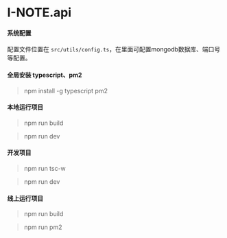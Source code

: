 # I-NOTE.api

#### 系统配置

配置文件位置在 `src/utils/config.ts`，在里面可配置mongodb数据库、端口号等配置。

#### 全局安装 typescript、pm2

> npm install -g typescript pm2

#### 本地运行项目

> npm run build

> npm run dev

#### 开发项目

> npm run tsc-w

> npm run dev

#### 线上运行项目

> npm run build

> npm run pm2

